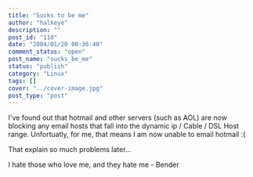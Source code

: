 ```yaml
---
title: "Sucks to be me"
author: "halkeye"
description: ""
post_id: "110"
date: "2004/01/20 00:36:40"
comment_status: "open"
post_name: "sucks_be_me"
status: "publish"
category: "Linux"
tags: []
cover: "../cover-image.jpg"
post_type: "post"
---
```


I've found out that hotmail and other servers (such as AOL) are now blocking any email hosts that fall into the dynamic ip / Cable / DSL Host range. Unfortuatly, for me, that means I am now unable to email hotmail :(

That explain so much problems later...

  

I hate those who love me, and they hate me \- Bender